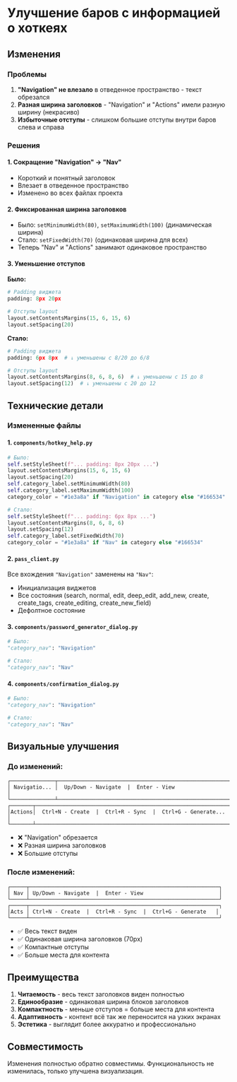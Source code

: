 # Улучшение баров с информацией о хоткеях

## Изменения

### Проблемы
1. **"Navigation" не влезало** в отведенное пространство - текст обрезался
2. **Разная ширина заголовков** - "Navigation" и "Actions" имели разную ширину (некрасиво)
3. **Избыточные отступы** - слишком большие отступы внутри баров слева и справа

### Решения

#### 1. Сокращение "Navigation" → "Nav"
- Короткий и понятный заголовок
- Влезает в отведенное пространство
- Изменено во всех файлах проекта

#### 2. Фиксированная ширина заголовков
- Было: `setMinimumWidth(80)`, `setMaximumWidth(100)` (динамическая ширина)
- Стало: `setFixedWidth(70)` (одинаковая ширина для всех)
- Теперь "Nav" и "Actions" занимают одинаковое пространство

#### 3. Уменьшение отступов

**Было:**
```python
# Padding виджета
padding: 8px 20px

# Отступы layout
layout.setContentsMargins(15, 6, 15, 6)
layout.setSpacing(20)
```

**Стало:**
```python
# Padding виджета
padding: 6px 8px  # ↓ уменьшены с 8/20 до 6/8

# Отступы layout
layout.setContentsMargins(8, 6, 8, 6)  # ↓ уменьшены с 15 до 8
layout.setSpacing(12)  # ↓ уменьшены с 20 до 12
```

## Технические детали

### Измененные файлы

#### 1. `components/hotkey_help.py`
```python
# Было:
self.setStyleSheet(f"... padding: 8px 20px ...")
layout.setContentsMargins(15, 6, 15, 6)
layout.setSpacing(20)
self.category_label.setMinimumWidth(80)
self.category_label.setMaximumWidth(100)
category_color = "#1e3a8a" if "Navigation" in category else "#166534"

# Стало:
self.setStyleSheet(f"... padding: 6px 8px ...")
layout.setContentsMargins(8, 6, 8, 6)
layout.setSpacing(12)
self.category_label.setFixedWidth(70)
category_color = "#1e3a8a" if "Nav" in category else "#166534"
```

#### 2. `pass_client.py`
Все вхождения `"Navigation"` заменены на `"Nav"`:
- Инициализация виджетов
- Все состояния (search, normal, edit, deep_edit, add_new, create, create_tags, create_editing, create_new_field)
- Дефолтное состояние

#### 3. `components/password_generator_dialog.py`
```python
# Было:
"category_nav": "Navigation"

# Стало:
"category_nav": "Nav"
```

#### 4. `components/confirmation_dialog.py`
```python
# Было:
"category_nav": "Navigation"

# Стало:
"category_nav": "Nav"
```

## Визуальные улучшения

### До изменений:
```
┌──────────────┬──────────────────────────────────────────────────────┐
│ Navigatio... │  Up/Down - Navigate  |  Enter - View                 │
└──────────────┴──────────────────────────────────────────────────────┘
┌───────┬──────────────────────────────────────────────────────────────┐
│Actions│  Ctrl+N - Create  |  Ctrl+R - Sync  |  Ctrl+G - Generate... │
└───────┴──────────────────────────────────────────────────────────────┘
```
- ❌ "Navigation" обрезается
- ❌ Разная ширина заголовков
- ❌ Большие отступы

### После изменений:
```
┌─────┬────────────────────────────────────────────────────────────┐
│ Nav │ Up/Down - Navigate  |  Enter - View                        │
└─────┴────────────────────────────────────────────────────────────┘
┌─────┬────────────────────────────────────────────────────────────┐
│Acts │ Ctrl+N - Create  |  Ctrl+R - Sync  |  Ctrl+G - Generate   │
└─────┴────────────────────────────────────────────────────────────┘
```
- ✅ Весь текст виден
- ✅ Одинаковая ширина заголовков (70px)
- ✅ Компактные отступы
- ✅ Больше места для контента

## Преимущества

1. **Читаемость** - весь текст заголовков виден полностью
2. **Единообразие** - одинаковая ширина блоков заголовков
3. **Компактность** - меньше отступов = больше места для контента
4. **Адаптивность** - контент всё так же переносится на узких экранах
5. **Эстетика** - выглядит более аккуратно и профессионально

## Совместимость

Изменения полностью обратно совместимы. Функциональность не изменилась, только улучшена визуализация.
